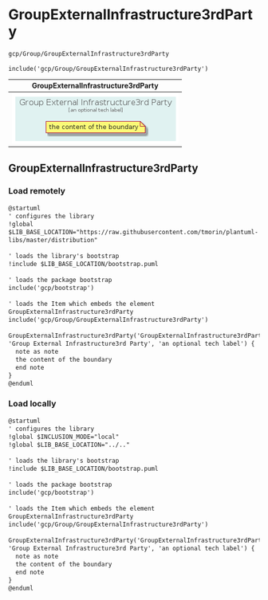 # GroupExternalInfrastructure3rdParty


```text
gcp/Group/GroupExternalInfrastructure3rdParty
```

```text
include('gcp/Group/GroupExternalInfrastructure3rdParty')
```



| GroupExternalInfrastructure3rdParty |
| :---: |
| ![illustration for GroupExternalInfrastructure3rdParty](../../gcp/Group/GroupExternalInfrastructure3rdParty.Local.png) |




## GroupExternalInfrastructure3rdParty

### Load remotely
```plantuml
@startuml
' configures the library
!global $LIB_BASE_LOCATION="https://raw.githubusercontent.com/tmorin/plantuml-libs/master/distribution"

' loads the library's bootstrap
!include $LIB_BASE_LOCATION/bootstrap.puml

' loads the package bootstrap
include('gcp/bootstrap')

' loads the Item which embeds the element GroupExternalInfrastructure3rdParty
include('gcp/Group/GroupExternalInfrastructure3rdParty')

GroupExternalInfrastructure3rdParty('GroupExternalInfrastructure3rdParty', 'Group External Infrastructure3rd Party', 'an optional tech label') {
  note as note
  the content of the boundary
  end note
}
@enduml
```

### Load locally
```plantuml
@startuml
' configures the library
!global $INCLUSION_MODE="local"
!global $LIB_BASE_LOCATION="../.."

' loads the library's bootstrap
!include $LIB_BASE_LOCATION/bootstrap.puml

' loads the package bootstrap
include('gcp/bootstrap')

' loads the Item which embeds the element GroupExternalInfrastructure3rdParty
include('gcp/Group/GroupExternalInfrastructure3rdParty')

GroupExternalInfrastructure3rdParty('GroupExternalInfrastructure3rdParty', 'Group External Infrastructure3rd Party', 'an optional tech label') {
  note as note
  the content of the boundary
  end note
}
@enduml
```

